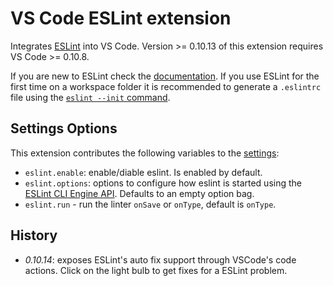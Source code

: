 # VS Code ESLint extension

Integrates [ESLint](http://eslint.org/) into VS Code. Version >= 0.10.13 of this extension requires VS Code >= 0.10.8.

If you are new to ESLint check the [documentation](http://eslint.org/).
If you use ESLint for the first time on a workspace folder it is recommended to generate a `.eslintrc` file using the [`eslint --init` command](http://eslint.org/docs/user-guide/command-line-interface).

## Settings Options

This extension contributes the following variables to the [settings](https://code.visualstudio.com/docs/customization/userandworkspace):

- `eslint.enable`: enable/diable eslint. Is enabled by default.
- `eslint.options`: options to configure how eslint is started using the [ESLint CLI Engine API](http://eslint.org/docs/developer-guide/nodejs-api#cliengin). Defaults to an empty option bag.
- `eslint.run` - run the linter `onSave` or `onType`, default is `onType`.

## History

- *0.10.14*: exposes ESLint's auto fix support through VSCode's code actions. Click on the light bulb to get fixes for a ESLint problem.